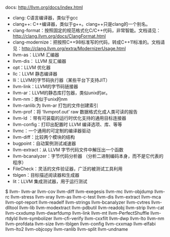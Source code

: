 docs: http://llvm.org/docs/index.html

+ clang: C语言编译器，类似于gcc 
+ clang++: C++编译器，类似于g++。clang++只是clang的一个别名。 
+ clang-format：按照固定的规范格式化C/C++代码，非常智能。文档请见：http://clang.llvm.org/docs/ClangFormat.html 
+ clang-modernize：把按照C++98标准写的代码，转成C++11标准的。文档请见：http://clang.llvm.org/extra/ModernizerUsage.html 
+ llvm-as：LLVM 汇编器 
+ llvm-dis： LLVM 反汇编器 
+ opt：LLVM 优化器 
+ llc：LLVM 静态编译器 
+ lli：LLVM的字节码执行器（某些平台下支持JIT） 
+ llvm-link：LLVM的字节码链接器 
+ llvm-ar：LLVM的静态库打包器，类似unix的ar。 
+ llvm-nm：类似于unix的nm 
+ llvm-ranlib:为 llvm-ar 打包的文件创建索引 
+ llvm-prof：将 ‘llvmprof.out’ raw 数据格式化成人类可读的报告 
+ llvm-ld ：带有可装载的运行时优化支持的通用目标连接器 
+ llvm-config：打印出配置时 LLVM 编译选项、库、等等 
+ llvmc：一个通用的可定制的编译器驱动 
+ llvm-diff：比较两个模块的结构 
+ bugpoint：自动案例测试减速器 
+ llvm-extract：从 LLVM 字节代码文件中解压出一个函数 
+ llvm-bcanalyzer：字节代码分析器 （分析二进制编码本身，而不是它代表的程序） 
+ FileCheck：灵活的文件验证器，广泛的被测试工具利用 
+ tblgen：目标描述阅读器和生成器 
+ lit：LLVM 集成测试器，用于运行测试

$ llvm-
llvm-ar
llvm-cov
llvm-diff
llvm-exegesis
llvm-mc
llvm-objdump
llvm-rc
llvm-stress
llvm-xray
llvm-as
llvm-c-test
llvm-dis
llvm-extract
llvm-mca
llvm-opt-report
llvm-readelf
llvm-strings
llvm-bcanalyzer
llvm-cvtres
llvm-dlltool
llvm-lib
llvm-modextract
llvm-pdbutil
llvm-readobj
llvm-strip
llvm-cat
llvm-cxxdump
llvm-dwarfdump
llvm-link
llvm-mt
llvm-PerfectShuffle
llvm-rtdyld
llvm-symbolizer
llvm-cfi-verify
llvm-cxxfilt
llvm-dwp
llvm-lto
llvm-nm
llvm-profdata
llvm-size
llvm-tblgen
llvm-config
llvm-cxxmap
llvm-elfabi
llvm-lto2
llvm-objcopy
llvm-ranlib
llvm-split
llvm-undname
